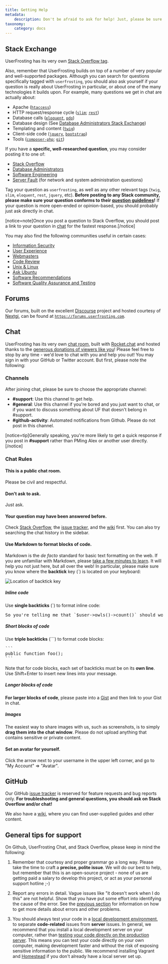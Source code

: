 ```yaml
---
title: Getting Help
metadata:
    description: Don't be afraid to ask for help! Just, please be sure to read and understand our rules first.
taxonomy:
    category: docs
---
```


## Stack Exchange

UserFrosting has its very own [Stack Overflow tag](http://stackoverflow.com/questions/tagged/userfrosting).

Also, remember that UserFrosting builds on top of a number of very popular and well-supported packages. Although you can search for questions specifically tagged with `userfrosting`, you should also ask yourself if your question is really about UserFrosting in particular, or about one of the many technologies it builds upon. For example, many questions we get in chat are actually about:

- Apache ([`htaccess`](http://stackoverflow.com/questions/tagged/.htaccess))
- HTTP request/response cycle ([`slim`](http://stackoverflow.com/questions/tagged/slim); [`rest`](http://stackoverflow.com/questions/tagged/rest))
- Database calls ([`eloquent`](http://stackoverflow.com/questions/tagged/eloquent), [`pdo`](http://stackoverflow.com/questions/tagged/pdo))
- Database design (See [Database Administrators Stack Exchange](http://dba.stackexchange.com/))
- Templating and content ([`twig`](http://stackoverflow.com/questions/tagged/twig))
- Client-side code ([`jquery`](http://stackoverflow.com/questions/tagged/jquery), [`bootstrap`](http://stackoverflow.com/questions/tagged/twitter-bootstrap))
- Tools ([`composer-php`](http://stackoverflow.com/questions/tagged/composer-php); [`git`](http://stackoverflow.com/questions/tagged/git))

If you have a **specific, well-researched question**, you may consider posting it to one of:

- [Stack Overflow](http://stackoverflow.com)
- [Database Administrators](http://dba.stackexchange.com/)
- [Software Engineering](http://softwareengineering.stackexchange.com/)
- [Server Fault](http://serverfault.com/) (for network and system administration questions)

Tag your question as `userfrosting`, as well as any other relevant tags (`twig`, `slim`, `eloquent`, `rest`, `jquery`, etc). **Before posting to any Stack community, please make sure your question conforms to their [question guidelines](http://stackoverflow.com/help/on-topic)!** If your question is more open-ended or opinion-based, you should probably just ask directly in chat.

[notice=note]Once you post a question to Stack Overflow, you should post a link to your question in [chat](https://chat.userfrosting.com) for the fastest response.[/notice]

You may also find the following communities useful in certain cases:

- [Information Security](http://security.stackexchange.com/)
- [User Experience](http://http://ux.stackexchange.com/)
- [Webmasters](http://webmasters.stackexchange.com/)
- [Code Review](http://codereview.stackexchange.com/)
- [Unix & Linux](http://unix.stackexchange.com/)
- [Ask Ubuntu](http://askubuntu.com/)
- [Software Recommendations](http://softwarerecs.stackexchange.com/)
- [Software Quality Assurance and Testing](http://sqa.stackexchange.com/)

## Forums

Our forums, built on the excellent [Discourse](https://www.discourse.org/) project and hosted courtesy of [Nextgi](https://nextgi.com/), can be found at [`https://forums.userfrosting.com`](https://forums.userfrosting.com).

## Chat

UserFrosting has its very own [chat room](https://chat.userfrosting.com), built with [Rocket.chat](https://rocket.chat/) and hosted thanks to the [generous donations of viewers like you](https://opencollective.com/userfrosting)! Please feel free to stop by any time - we'd love to chat with you and help you out! You may sign in with your GitHub or Twitter account. But first, please note the following:

### Channels

After joining chat, please be sure to choose the appropriate channel:

- **#support**: Use this channel to get help.
- **#general**: Use this channel if you're bored and you just want to chat, or if you want to discuss something about UF that doesn't belong in #support.
- **#github-activity**: Automated notifications from Github. Please do not post in this channel.

[notice=tip]Generally speaking, you're more likely to get a quick response if you post in **#support** rather than PMing Alex or another user directly.[/notice]

### Chat Rules

#### This is a public chat room.

Please be civil and respectful.

#### Don't ask to ask.

Just ask.

#### Your question may have been answered before.

Check [Stack Overflow](http://stackoverflow.com/tags/userfrosting), the [issue tracker](https://github.com/userfrosting/UserFrosting/issues?utf8=%E2%9C%93&amp;q=is%3Aissue), and the [wiki](https://github.com/userfrosting/UserFrosting/wiki) first. You can also try searching the chat history in the sidebar.

#### Use Markdown to format blocks of code.

Markdown is the _de facto_ standard for basic text formatting on the web. If you are unfamiliar with Markdown, please [take a few minutes to learn](https://guides.github.com/features/mastering-markdown/#what). It will help you not just here, but all over the web! In particular, please make sure you know where the **backtick** key (`) is located on your keyboard:

![Location of backtick key](/images/backtick.png)

##### Inline code

Use **single backticks** (`) to format inline code:

<pre>
So you're telling me that `$user->owls()->count()` should work?
</pre>

##### Short blocks of code

Use **triple backticks** (```) to format code blocks:

<pre>
```
public function foo();
```
</pre>

Note that for code blocks, each set of backticks must be on its **own line**. Use Shift+Enter to insert new lines into your message.

##### Longer blocks of code

**For larger blocks of code**, please paste into a [Gist](https://gist.github.com) and then link to your Gist in chat.

##### Images

The easiest way to share images with us, such as screenshots, is to simply **drag them into the chat window**. Please do not upload anything that contains sensitive or private content.

#### Set an avatar for yourself.

Click the arrow next to your username in the upper left corner, and go to "My Account" => "Avatar".

## GitHub

Our GitHub [issue tracker](https://github.com/userfrosting/UserFrosting/issues?utf8=%E2%9C%93&amp;q=is%3Aissue) is reserved for feature requests and bug reports only. **For troubleshooting and general questions, you should ask on Stack Overflow and/or chat!**

We also have a [wiki](https://github.com/userfrosting/UserFrosting/wiki), where you can find user-supplied guides and other content.

## General tips for support

On Github, UserFrosting Chat, and Stack Overflow, please keep in mind the following:

1. Remember that courtesy and proper grammar go a long way. Please take the time to craft a **precise, polite issue**. We will do our best to help, but remember that this is an open-source project - none of us are getting paid a salary to develop this project, or act as your personal support hotline ;-)

2. Report any errors in detail. Vague issues like "it doesn't work when I do this" are not helpful. Show that you have put some effort into identifying the cause of the error. See the [previous section](/troubleshooting/debugging) for information on how to get more details about errors and other problems.

3. You should always test your code in a [local development environment](/background/develop-locally-serve-globally), to separate **code-related** issues from **server** issues. In general, we recommend that you install a local development server on your computer, rather than [testing your code directly on the production server](https://pbs.twimg.com/media/BxfENwpIYAAcHqQ.png). This means you can test your code directly on your own computer, making development faster and without the risk of exposing sensitive information to the public. We recommend installing Vagrant and [Homestead](/installation/environment/homestead) if you don't already have a local server set up.
